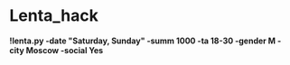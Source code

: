 # Lenta_hack
**!lenta.py -date "Saturday, Sunday" -summ 1000 -ta 18-30 -gender M -city Moscow -social Yes**
